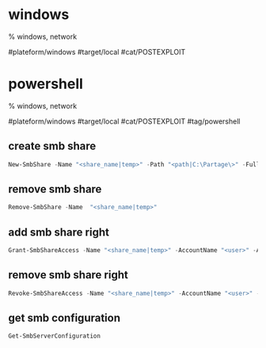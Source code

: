# windows
% windows, network

#plateform/windows #target/local #cat/POSTEXPLOIT


# powershell
% windows, network

#plateform/windows #target/local #cat/POSTEXPLOIT #tag/powershell 

## create smb share
```powershell
New-SmbShare -Name "<share_name|temp>" -Path "<path|C:\Partage\>" -FullAccess "<domain>\<user>" 
```

## remove smb share
```powershell
Remove-SmbShare -Name  "<share_name|temp>"  
```

## add smb share right
```powershell
Grant-SmbShareAccess -Name "<share_name|temp>" -AccountName "<user>" -AccessRight <right|Full> -Force
```

## remove smb share right
```powershell
Revoke-SmbShareAccess -Name "<share_name|temp>" -AccountName "<user>" -Force
```

## get smb configuration
```powershell
Get-SmbServerConfiguration
```
